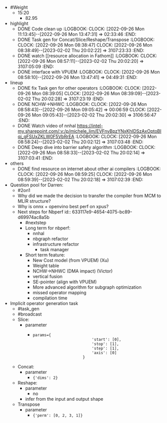 - #Weight
	- 15:20
		- 82.95
- highlight
	- DONE Code clean up
	  :LOGBOOK:
	  CLOCK: [2022-09-26 Mon 11:13:45]--[2022-09-26 Mon 13:47:31] =>  02:33:46
	  :END:
	- DONE Task gen for Concat/Slice/Reshape/Transpose
	  :LOGBOOK:
	  CLOCK: [2022-09-26 Mon 08:38:47]
	  CLOCK: [2022-09-26 Mon 08:38:49]--[2023-02-02 Thu 20:02:22] =>  3107:23:33
	  :END:
	- DONE watch [[resource allocation in Fathom]]
	  :LOGBOOK:
	  CLOCK: [2022-09-26 Mon 08:57:11]--[2023-02-02 Thu 20:02:20] =>  3107:05:09
	  :END:
	- DONE interface with VPUEM
	  :LOGBOOK:
	  CLOCK: [2022-09-26 Mon 08:58:10]--[2022-09-26 Mon 13:47:41] =>  04:49:31
	  :END:
- lineup
	- DONE fix Task gen for other operators
	  :LOGBOOK:
	  CLOCK: [2022-09-26 Mon 08:39:05]
	  CLOCK: [2022-09-26 Mon 08:39:09]--[2023-02-02 Thu 20:02:28] =>  3107:23:19
	  :END:
	- DONE NCHW->NHWC
	  :LOGBOOK:
	  CLOCK: [2022-09-26 Mon 08:58:43]--[2022-09-26 Mon 09:05:42] =>  00:06:59
	  CLOCK: [2022-09-26 Mon 09:05:43]--[2023-02-02 Thu 20:02:30] =>  3106:56:47
	  :END:
	- DONE Watch video of nnhal https://intel-my.sharepoint.com/:v:/p/michele_lim/EVFnvBpzYNxKhIDSzAxOptoBIqj_gFSUxZKLW0F5VbRrEA
	  :LOGBOOK:
	  CLOCK: [2022-09-26 Mon 08:58:24]--[2023-02-02 Thu 20:02:12] =>  3107:03:48
	  :END:
	- DONE Deep dive into barrier safety algorithm
	  :LOGBOOK:
	  CLOCK: [2022-09-26 Mon 08:58:33]--[2023-02-02 Thu 20:02:14] =>  3107:03:41
	  :END:
- others
	- DONE find resource on internet about other ai compilers
	  :LOGBOOK:
	  CLOCK: [2022-09-26 Mon 08:59:25]
	  CLOCK: [2022-09-26 Mon 08:59:39]--[2023-02-02 Thu 20:02:18] =>  3107:02:39
	  :END:
- Question pool for Darren:
	- #2on1
	- Why did we made the decision to transfer the compiler from MCM to MLIR structure?
	- Why is onnx + openvino best perf on xpus?
	- Next steps for Nbperf
	  id:: 633117e9-4654-4075-bc89-d69974ac8a5b
		- #nextstep
		- Long term for nbperf:
			- nnhal
			- nbgraph refactor
			- infrastructure refactor
				- task manager
		- Short term feature:
			- New Cost model (from VPUEM) (Xu)
			- Weight table
			- NCHW->NHWC (DMA impact) (Victor)
			- vertical fusion
			- SE-pointer (align with VPUEM)
			- More advanced algorithm for subgraph optimization
			- missed operator mapping
			- compilation time
- Implicit operator generation task
	- #task_gen
	- #broadcast
	- Slice:
		- parameter
			- ```
			  params={
			                            'start': [0],
			                            'stop': [1],
			                            'step': [1],
			                            'axis': [0]
			                        }
			  ```
	- Concat:
		- parameter
			- `{'dims': 2}`
	- Reshape:
		- parameter
			- no
		- infer from the input and output shape
	- Transpose
		- parameter
			- `{'perm': [0, 2, 3, 1]}`